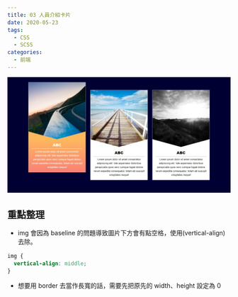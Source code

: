 ```yaml
---
title: 03 人員介紹卡片
date: 2020-05-23
tags:
  - CSS
  - SCSS
categories:
  - 前端
---
```


![成品](../../.vuepress/public/images/03-completed.jpg)

## 重點整理

- img 會因為 baseline 的問題導致圖片下方會有點空格，使用(vertical-align)去除。

```css
img {
  vertical-align: middle;
}
```

- 想要用 border 去當作長寬的話，需要先把原先的 width、height 設定為 0
